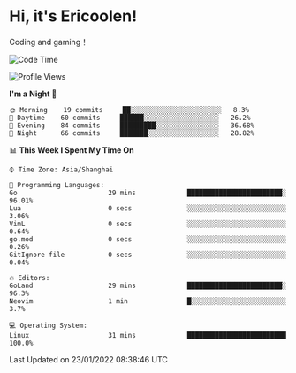 # Hi, it's Ericoolen!
Coding and gaming！

<!--START_SECTION:waka-->
![Code Time](http://img.shields.io/badge/Code%20Time-151%20hrs%2028%20mins-blue)

![Profile Views](http://img.shields.io/badge/Profile%20Views-0-blue)

**I'm a Night 🦉** 

```text
🌞 Morning    19 commits     ██░░░░░░░░░░░░░░░░░░░░░░░   8.3% 
🌆 Daytime    60 commits     ██████░░░░░░░░░░░░░░░░░░░   26.2% 
🌃 Evening    84 commits     █████████░░░░░░░░░░░░░░░░   36.68% 
🌙 Night      66 commits     ███████░░░░░░░░░░░░░░░░░░   28.82%

```


📊 **This Week I Spent My Time On** 

```text
⌚︎ Time Zone: Asia/Shanghai

💬 Programming Languages: 
Go                       29 mins             ████████████████████████░   96.01% 
Lua                      0 secs              ░░░░░░░░░░░░░░░░░░░░░░░░░   3.06% 
VimL                     0 secs              ░░░░░░░░░░░░░░░░░░░░░░░░░   0.64% 
go.mod                   0 secs              ░░░░░░░░░░░░░░░░░░░░░░░░░   0.26% 
GitIgnore file           0 secs              ░░░░░░░░░░░░░░░░░░░░░░░░░   0.04%

🔥 Editors: 
GoLand                   29 mins             ████████████████████████░   96.3% 
Neovim                   1 min               █░░░░░░░░░░░░░░░░░░░░░░░░   3.7%

💻 Operating System: 
Linux                    31 mins             █████████████████████████   100.0%

```


 Last Updated on 23/01/2022 08:38:46 UTC
<!--END_SECTION:waka-->

